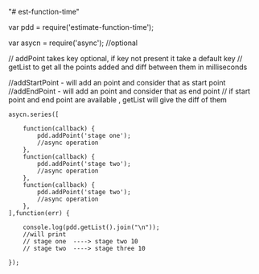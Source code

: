 "# est-function-time" 

var pdd = require('estimate-function-time');

var asycn = require('async'); //optional




// addPoint takes key optional, if key not present it take a default key
// getList to get all the points added and diff between them in milliseconds

//addStartPoint - will add an point and consider that as start point
//addEndPoint - will add an point and consider that as end point
// if start point and end point are available , getList will give the diff of them




	asycn.series([

		function(callback) {
			pdd.addPoint('stage one');
			//async operation
		},
		function(callback) {
			pdd.addPoint('stage two');
			//async operation
		},
		function(callback) {
			pdd.addPoint('stage two');
			//async operation
		},
	],function(err) {

		console.log(pdd.getList().join("\n"));
		//will print
		// stage one  ----> stage two 10
		// stage two  ----> stage three 10

	});
